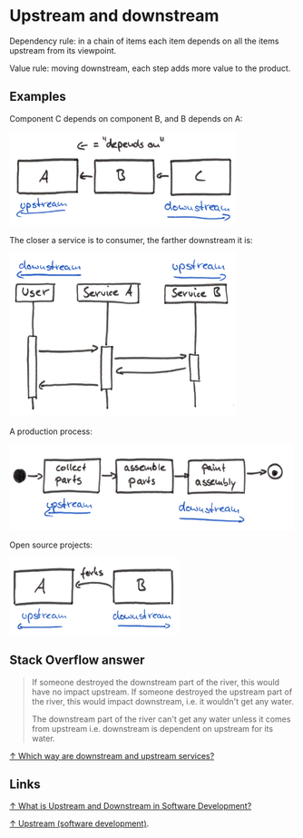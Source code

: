 # Upstream and downstream

Dependency rule: in a chain of items each item depends on all the items upstream from its viewpoint.

Value rule: moving downstream, each step adds more value to the product.

## Examples

Component C depends on component B, and B depends on A:

<img src="1.png" width="400px">

The closer a service is to consumer, the farther downstream it is:

<img src="2.png" width="400px">

A production process:

<img src="3.png" width="500px">

Open source projects:

<img src="4.png" width="300px">

## Stack Overflow answer

> If someone destroyed the downstream part of the river, this would have no impact upstream. If someone destroyed the upstream part of the river, this would impact downstream, i.e. it wouldn't get any water.
>
> The downstream part of the river can't get any water unless it comes from upstream i.e. downstream is dependent on upstream for its water.

[↑ Which way are downstream and upstream services?](https://softwareengineering.stackexchange.com/a/395738/219147)

## Links

[↑ What is Upstream and Downstream in Software Development?](https://reflectoring.io/upstream-downstream)

[↑ Upstream (software development)](<https://en.wikipedia.org/wiki/Upstream_(software_development)>).
